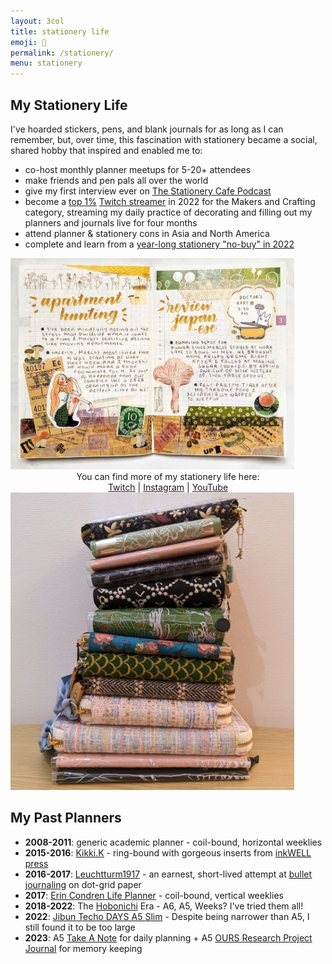 ```yaml
---
layout: 3col
title: stationery life
emoji: 💸
permalink: /stationery/
menu: stationery
---
```


<div class="col-wrapper">
  <div class="two-col">
    <h2>My Stationery Life</h2>
    <p>
      I've hoarded stickers, pens, and blank journals for as long as I can remember, but, over time, this fascination with stationery became a social, shared hobby that inspired and enabled me to:
    </p>
    <div>
      <ul>
        <li>co-host monthly planner meetups for 5-20+ attendees</li>
        <li>make friends and pen pals all over the world</li>
        <li>give my first interview ever on <a target="_blank" href="https://podcasts.google.com/feed/aHR0cHM6Ly9hbmNob3IuZm0vcy85MGM5YmY0L3BvZGNhc3QvcnNz/episode/YjMzZjdhYWItMGZhNi00MDY1LWExM2EtMTliMmE4MGFlY2Vi?sa=X&ved=0CAUQkfYCahcKEwj4pIXhp5z8AhUAAAAAHQAAAAAQAQ">The Stationery Cafe Podcast</a></li>
        <li>become a <a target="_blank" href="https://social.yesterweb.org/@lostletters/109510285255394574">top 1%</a> <a target="_blank" href="https://www.twitch.tv/toritried">Twitch streamer</a> in 2022 for the Makers and Crafting category, streaming my daily practice of decorating and filling out my planners and journals live for four months</li>
        <li>attend planner & stationery cons in Asia and North America</li>
        <li>complete and learn from a <a href="/no-buy">year-long stationery "no-buy" in 2022</a></li>
      </ul>
    </div>
    <img class="stamp" src="/graphics/techo/hobonichi.jpg" style="max-width: 90%;">
    <div style="text-align: center;">
      You can find more of my stationery life here:
      <br>
      <a target="_blank" href="http://twitch.tv/toritried">Twitch</a> | 
      <a target="_blank" href="https://www.instagram.com/tori.tried/">Instagram</a> | 
      <a target="_blank" href="https://youtube.com/@toritried">YouTube</a>
    </div>
  </div>
</div>
<div class="col-wrapper">
  <div class="two-col">
    <img class="stamp" src="/graphics/techo/planners.jpg" style="max-width: 90%;">
    <div>
      <h2>My Past Planners</h2>
      <ul>
        <li>
          <b>2008-2011</b>: generic academic planner - coil-bound, horizontal weeklies
        </li>
        <li>
          <b>2015-2016</b>: <a target="_blank" href="https://www.kikki-k.com/">Kikki.K</a> - ring-bound with gorgeous inserts from <a target="_blank" href="https://inkwellpress.com/">inkWELL press</a>
        </li>
        <li>
          <b>2016-2017</b>: <a target="_blank" href="https://www.leuchtturm1917.us/notebook-classic.html">Leuchtturm1917</a> - an earnest, short-lived attempt at <a target="_blank" href="https://bulletjournal.com/">bullet journaling</a> on dot-grid paper
        </li>
        <li>
          <b>2017</b>: <a target="_blank" href="https://www.erincondren.com/lifeplanner">Erin Condren Life Planner</a> - coil-bound, vertical weeklies
        </li>
        <li>
          <b>2018-2022</b>: The <a target="_blank" href="https://www.1101.com/store/techo/">Hobonichi</a> Era - A6, A5, Weeks? I've tried them all!
        </li>
        <li>
          <b>2022</b>: <a target="_blank" href="https://www.kokuyo.com/en/products/jibun_techo/lineup/days.html">Jibun Techo DAYS A5 Slim</a> - Despite being narrower than A5, I still found it to be too large
        </li>
        <li>
          <b>2023</b>: A5 <a target="_blank" href="https://take-a-note.store/">Take A Note</a> for daily planning + A5 <a target="_blank" href="https://booth.ours.tw/">OURS Research Project Journal</a> for memory keeping
        </li>
      </ul>
    </div>
  </div>
</div>

